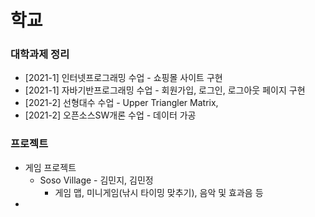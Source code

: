 # 학교
### 대학과제 정리
+ [2021-1] 인터넷프로그래밍 수업 - 쇼핑몰 사이트 구현
+ [2021-1] 자바기반프로그래밍 수업 - 회원가입, 로그인, 로그아웃 페이지 구현
+ [2021-2] 선형대수 수업 - Upper Triangler Matrix, 
+ [2021-2] 오픈소스SW개론 수업 - 데이터 가공

### 프로젝트
+ 게임 프로젝트
  + Soso Village - 김민지, 김민정
    + 게임 맵, 미니게임(낚시 타이밍 맞추기), 음악 및 효과음 등
+ 
